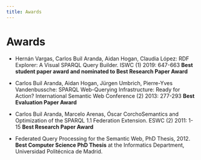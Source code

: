 ```yaml
---
title: Awards
---
```


# Awards

 - Hernán Vargas, Carlos Buil Aranda, Aidan Hogan, Claudia López: RDF Explorer: A Visual SPARQL Query Builder. ISWC (1) 2019: 647-663 **Best student paper award and nominated to Best Research Paper Award**

 - Carlos Buil Aranda, Aidan Hogan, Jürgen Umbrich, Pierre-Yves Vandenbussche: SPARQL Web-Querying Infrastructure: Ready for Action? International Semantic Web Conference (2) 2013: 277-293 **Best Evaluation Paper Award**
 
 - Carlos Buil Aranda, Marcelo Arenas, Óscar CorchoSemantics and Optimization of the SPARQL 1.1 Federation Extension. ESWC (2) 2011: 1-15 **Best Research Paper Award**
 
 - Federated Query Processing for the Semantic Web, PhD Thesis, 2012. **Best Computer Science PhD Thesis** at the Informatics Department, Universidad Politécnica de Madrid.
